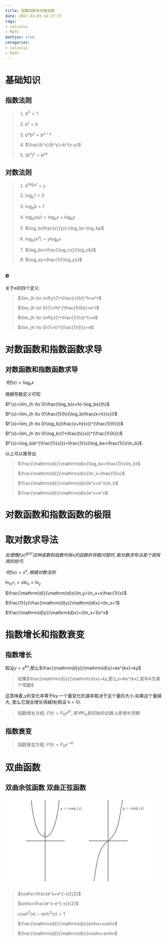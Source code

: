 ```yaml
---
title: 指数函数和对数函数
date: 2022-04-03 14:17:37
tags:
- calculus
- Math
mathjax: true
categories:
- calculus
- Math
---
```


# 基础知识

## 指数法则

> 1. $b^0=1$
> 
> 2. $b^1=b$
> 
> 3. $b^xb^y=b^{x+y}$
> 
> 4. $\frac{b^x}{b^y}=b^{x-y}$
> 
> 5. $(b^x)^y=b^{xy}$

## 对数法则

> 1. $b^{\log_by}=y$
> 
> 2. $\log_b1=0$
> 
> 3. $\log_bb=1$
> 
> 4. $\log_b{(xy)}=\log_bx+\log_by$
> 
> 5. $\log_b(\frac{x}{y})=\log_bx-\log_by$
> 
> 6. $\log_b(x^y)=y\log_bx$
> 
> 7. $\log_bx=\frac{\log_cx}{\log_cb}$
>
> 8. $\log_xy=\frac{1}{\log_yx}$

## e

关于e的四个定义:
> $\lim_{h \to \infty}(1+\frac{r}{h})^h=e^r$
>
> $\lim_{h \to 0}(1+rh)^{\frac{1}{h}}=e^r$
>
> $\lim_{h \to \infty}(1+\frac{1}{h})^h=e$
> 
> $\lim_{h \to 0}(1+h)^{\frac{1}{h}}=e$
> 
# 对数函数和指数函数求导

## 对数函数和指数函数求导

$令f(x)=\log_bx$

根据导数定义可知

$f'(x)=\lim_{h \to 0}\frac{\log_b(x+h)-\log_bx}{h}$

$f'(x)=\lim_{h \to 0}\frac{1}{h}(\log_b(\frac{x+h}{x}))$

$f'(x)=\lim_{h \to 0}\log_b((\frac{x+h}{x})^{\frac{1}{h}})$

$f'(x)=\lim_{h \to 0}\log_b((1+\frac{h}{x})^{\frac{1}{h}})$

$f'(x)=\log_b(e^{\frac{1}{x}})=\frac{1}{x}\log_be=\frac{1}{x\ln_b}$

以上可以推导出
> $\frac{\mathrm{d}}{\mathrm{d}x}\log_bx=\frac{1}{x\ln_b}$
> 
> $\frac{\mathrm{d}}{\mathrm{d}x}\ln_x=\frac{1}{x}$
>
> $\frac{\mathrm{d}}{\mathrm{d}x}b^x=b^x\ln_b$
>
> $\frac{\mathrm{d}}{\mathrm{d}x}e^x=e^x$

# 对数函数和指数函数的极限

# 取对数求导法
$处理像f(x)^{g(x)}这种底数和指数均有x的函数的导数问题时,取对数求导法是个很有用的技巧.$

$令f(x)=x^x,根据对数法则$

$\ln_(x^x)=x\ln_x=\ln_y$

$\frac{\mathrm{d}}{\mathrm{d}x}\ln_y=\ln_x+x\frac{1}{x}$

$\frac{1}{y}\frac{\mathrm{d}y}{\mathrm{d}x}=\ln_x+1$

$\frac{\mathrm{d}y}{\mathrm{d}x}=(\ln_x+1)x^x$

# 指数增长和指数衰变

## 指数增长
假设$y=e^{kx}$,那么$\frac{\mathrm{d}y}{\mathrm{d}x}=ke^{kx}=ky$
> 如果$\frac{\mathrm{d}y}{\mathrm{d}x}=ky,那么y=Ae^{kx},其中A为某个常数$

这意味着,y的变化率等于ky.一个量变化的速率取决于这个量的大小.如果这个量越大, 那么它就会增长得越快(假设 k > 0).

> 指数增长方程: $P(t)=P_0e^{kt},其中P_0是初始的总数,k是增长常数$

## 指数衰变

> 指数衰变方程: $P(t)=P_0e^{-kt}$

# 双曲函数

## 双曲余弦函数 双曲正弦函数
![alt](指数函数和对数函数/1.jpg)
> $coshx=\frac{e^x+e^{-x}}{2}$
>
> $sinhx=\frac{e^x-e^{-x}}{2}$
>
> $cosh^2(x)-sinh^2(x)=1$
>
> $\frac{\mathrm{d}}{\mathrm{d}x}sinhx=coshx$
>
> $\frac{\mathrm{d}}{\mathrm{d}x}coshx=sinhx$
